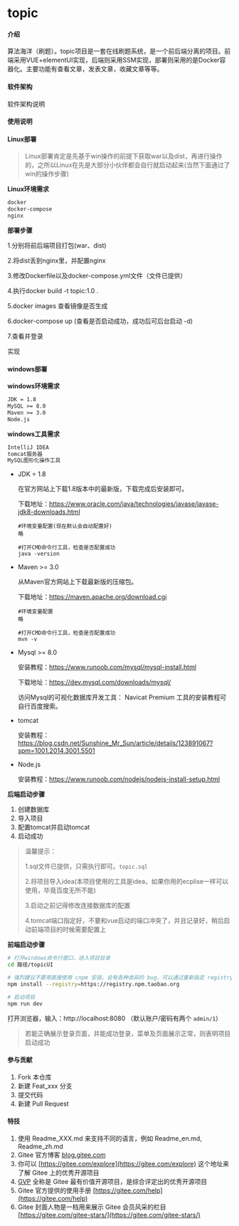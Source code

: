 # topic

#### 介绍
算法海洋（刷题）。topic项目是一套在线刷题系统，是一个前后端分离的项目。前端采用VUE+elementUI实现，后端则采用SSM实现，部署则采用的是Docker容器化。主要功能有查看文章，发表文章，收藏文章等等。

#### 软件架构
软件架构说明

#### 使用说明

#### Linux部署

> Linux部署肯定是先基于win操作的前提下获取war以及dist，再进行操作的，之所以Linux在先是大部分小伙伴都会自行就启动起来(当然下面通过了win的操作步骤)

**Linux环境需求**

~~~tex
docker 
docker-compose
nginx
~~~

**部署步骤**

1.分别将前后端项目打包(war、dist)

2.将dist丢到nginx里，并配置nginx

3.修改Dockerfile以及docker-compose.yml文件（文件已提供）

4.执行docker build -t topic:1.0 .

5.docker images 查看镜像是否生成

6.docker-compose up (查看是否启动成功，成功后可后台启动  -d)

7.查看并登录   

实现

#### windows部署

**windows环境需求**

```tex
JDK = 1.8
MySQL >= 8.0
Maven >= 3.0
Node.js
```

**windows工具需求**

```tex
IntelliJ IDEA
tomcat服务器
MySQL图形化操作工具
```

- JDK = 1.8 

  在官方网站上下载1.8版本中的最新版，下载完成后安装即可。

  下载地址：https://www.oracle.com/java/technologies/javase/javase-jdk8-downloads.html

  ```
  #环境变量配置(现在默认会自动配置好)
  略
  
  #打开CMD命令行工具，检查是否配置成功
  java -version
  ```

- Maven >= 3.0

  从Maven官方网站上下载最新版的压缩包。

  下载地址：https://maven.apache.org/download.cgi

  ```
  #环境变量配置
  略
  
  #打开CMD命令行工具，检查是否配置成功
  mvn -v
  ```

- Mysql >= 8.0 

  安装教程：https://www.runoob.com/mysql/mysql-install.html

  下载地址：https://dev.mysql.com/downloads/mysql/

  访问Mysql的可视化数据库开发工具： Navicat Premium      工具的安装教程可自行百度搜索。

- tomcat

  安装教程：https://blog.csdn.net/Sunshine_Mr_Sun/article/details/123891067?spm=1001.2014.3001.5501

- Node.js

  安装教程：https://www.runoob.com/nodejs/nodejs-install-setup.html

**后端启动步骤**

1. 创建数据库
2. 导入项目
3. 配置tomcat并启动tomcat
4. 启动成功

> 温馨提示：
>
> 1.sql文件已提供，只需执行即可。`topic.sql`
>
> 2.将项目导入idea(本项目使用的工具是idea，如果你用的ecplise一样可以使用，毕竟百度无所不能)
>
> 3.启动之前记得修改连接数据库的配置
>
> 4.tomcat端口指定好，不要和vue启动的端口冲突了，并且记录好，稍后启动前端项目的时候需要配置上

**前端启动步骤**

```bash
# 打开windows命令行窗口，进入项目目录
cd 路径/topicUI

# 强烈建议不要用直接使用 cnpm 安装，会有各种诡异的 bug，可以通过重新指定 registry 来解决 npm 安装速度慢的问题。
npm install --registry=https://registry.npm.taobao.org

# 启动项目
npm run dev
```

打开浏览器，输入：http://localhost:8080 （默认账户/密码有两个 `admin/1`）

>若能正确展示登录页面，并能成功登录，菜单及页面展示正常，则表明项目启动成功

#### 参与贡献

1.  Fork 本仓库
2.  新建 Feat_xxx 分支
3.  提交代码
4.  新建 Pull Request


#### 特技

1.  使用 Readme\_XXX.md 来支持不同的语言，例如 Readme\_en.md, Readme\_zh.md
2.  Gitee 官方博客 [blog.gitee.com](https://blog.gitee.com)
3.  你可以 [https://gitee.com/explore](https://gitee.com/explore) 这个地址来了解 Gitee 上的优秀开源项目
4.  [GVP](https://gitee.com/gvp) 全称是 Gitee 最有价值开源项目，是综合评定出的优秀开源项目
5.  Gitee 官方提供的使用手册 [https://gitee.com/help](https://gitee.com/help)
6.  Gitee 封面人物是一档用来展示 Gitee 会员风采的栏目 [https://gitee.com/gitee-stars/](https://gitee.com/gitee-stars/)
